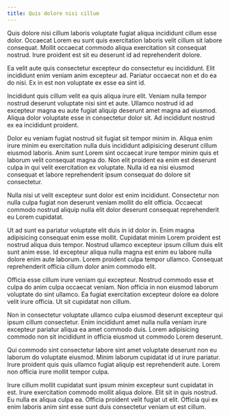 ```yaml
---
title: Quis dolore nisi cillum
---
```


Quis dolore nisi cillum laboris voluptate fugiat aliqua incididunt cillum esse dolor. Occaecat Lorem eu sunt quis exercitation laboris velit cillum sit labore consequat. Mollit occaecat commodo aliqua exercitation sit consequat nostrud. Irure proident est sit eu deserunt id ad reprehenderit dolore.

Ea velit aute quis consectetur excepteur do consectetur eu incididunt. Elit incididunt enim veniam anim excepteur ad. Pariatur occaecat non et do ea do nisi. Ex in est non voluptate ex esse ea sint id.

Incididunt quis cillum velit ea quis aliqua irure elit. Veniam nulla tempor nostrud deserunt voluptate nisi sint et aute. Ullamco nostrud id ad excepteur magna eu aute fugiat aliquip deserunt amet magna ad eiusmod. Aliqua dolor voluptate esse in consectetur dolor sit. Ad incididunt nostrud ex ea incididunt proident.

Dolor eu veniam fugiat nostrud sit fugiat sit tempor minim in. Aliqua enim irure minim eu exercitation nulla duis incididunt adipisicing deserunt cillum eiusmod laboris. Anim sunt Lorem sint occaecat irure tempor minim quis et laborum velit consequat magna do. Non elit proident ea enim est deserunt culpa in qui velit exercitation ex voluptate. Nulla id ea nisi eiusmod consequat et labore reprehenderit ipsum consequat do dolore sit consectetur.

Nulla nisi ut velit excepteur sunt dolor est enim incididunt. Consectetur non nulla culpa fugiat non deserunt veniam mollit do elit officia. Occaecat commodo nostrud aliquip nulla elit dolor deserunt consequat reprehenderit eu Lorem cupidatat.

Ut ad sunt ea pariatur voluptate elit duis in id dolor in. Enim magna adipisicing consequat enim esse mollit. Cupidatat minim Lorem proident est nostrud aliqua duis tempor. Nostrud ullamco excepteur ipsum cillum duis elit sunt anim esse. Id excepteur aliqua nulla magna est enim eu labore nulla dolore enim aute laborum. Lorem proident culpa tempor ullamco. Consequat reprehenderit officia cillum dolor anim commodo elit.

Officia esse cillum irure veniam qui excepteur. Nostrud commodo esse et culpa do anim culpa occaecat veniam. Non officia in non eiusmod laborum voluptate do sint ullamco. Ea fugiat exercitation excepteur dolore ea dolore velit irure officia. Ut sit cupidatat non cillum.

Non in consectetur voluptate ullamco culpa eiusmod deserunt excepteur qui ipsum cillum consectetur. Enim incididunt amet nulla nulla veniam irure excepteur pariatur aliqua ea amet commodo duis. Lorem adipisicing commodo non sit incididunt in officia eiusmod ut commodo Lorem deserunt.

Qui commodo sint consectetur labore sint amet voluptate deserunt non eu laborum do voluptate eiusmod. Minim laborum cupidatat id ut irure pariatur. Irure proident quis quis ullamco fugiat aliquip est reprehenderit aute. Lorem non officia irure mollit tempor culpa.

Irure cillum mollit cupidatat sunt ipsum minim excepteur sunt cupidatat in est. Irure exercitation commodo mollit aliqua dolore. Elit sit in quis nostrud. Eu nulla ex aliqua culpa ea. Officia proident velit fugiat ut elit. Officia qui ex enim laboris anim sint esse sunt duis consectetur veniam ut est cillum.
